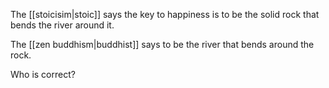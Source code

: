 The [[stoicisim|stoic]] says the key to happiness is to be the solid rock that bends the river around it.

The [[zen buddhism|buddhist]] says to be the river that bends around the rock.

Who is correct?

